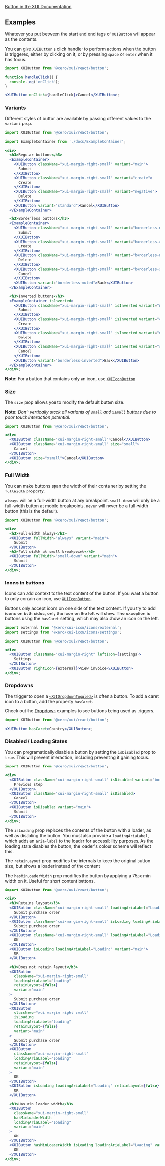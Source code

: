 <div class="xui-margin-vertical">
	<a href="../section-components-controls-button.html" isDocLink>Button in the XUI Documentation</a>
</div>

## Examples

Whatever you put between the start and end tags of `XUIButton` will appear as the contents.

You can give `XUIButton` a click handler to perform actions when the button is triggered, either by clicking on it, or by pressing `space` or `enter` when it has focus.

```jsx harmony
import XUIButton from '@xero/xui/react/button';

function handleClick() {
  console.log('onClick');
}

<XUIButton onClick={handleClick}>Cancel</XUIButton>;
```

### Variants

Different styles of button are available by passing different values to the `variant` prop.

```jsx harmony
import XUIButton from '@xero/xui/react/button';

import ExampleContainer from './docs/ExampleContainer';

<div>
  <h3>Regular buttons</h3>
  <ExampleContainer>
    <XUIButton className="xui-margin-right-small" variant="main">
      Submit
    </XUIButton>
    <XUIButton className="xui-margin-right-small" variant="create">
      Create
    </XUIButton>
    <XUIButton className="xui-margin-right-small" variant="negative">
      Delete
    </XUIButton>
    <XUIButton variant="standard">Cancel</XUIButton>
  </ExampleContainer>

  <h3>Borderless buttons</h3>
  <ExampleContainer>
    <XUIButton className="xui-margin-right-small" variant="borderless-main">
      Submit
    </XUIButton>
    <XUIButton className="xui-margin-right-small" variant="borderless-create">
      Create
    </XUIButton>
    <XUIButton className="xui-margin-right-small" variant="borderless-negative">
      Delete
    </XUIButton>
    <XUIButton className="xui-margin-right-small" variant="borderless-standard">
      Cancel
    </XUIButton>
    <XUIButton variant="borderless-muted">Back</XUIButton>
  </ExampleContainer>

  <h3>Inverted buttons</h3>
  <ExampleContainer isInverted>
    <XUIButton className="xui-margin-right-small" isInverted variant="main">
      Submit
    </XUIButton>
    <XUIButton className="xui-margin-right-small" isInverted variant="create">
      Create
    </XUIButton>
    <XUIButton className="xui-margin-right-small" isInverted variant="negative">
      Delete
    </XUIButton>
    <XUIButton className="xui-margin-right-small" isInverted variant="standard">
      Cancel
    </XUIButton>
    <XUIButton variant="borderless-inverted">Back</XUIButton>
  </ExampleContainer>
</div>;
```

**Note:** For a button that contains only an icon, use [`XUIIconButton`](#icon-button)

### Size

The `size` prop allows you to modify the default button size.

**Note:** _Don’t vertically stack all variants of `small` and `xsmall` buttons due to poor touch interaction potential._

```jsx harmony
import XUIButton from '@xero/xui/react/button';

<div>
  <XUIButton className="xui-margin-right-small">Cancel</XUIButton>
  <XUIButton className="xui-margin-right-small" size="small">
    Cancel
  </XUIButton>
  <XUIButton size="xsmall">Cancel</XUIButton>
</div>;
```

### Full Width

You can make buttons span the width of their container by setting the `fullWidth` property.

`always` will be a full-width button at any breakpoint.
`small-down` will only be a full-width button at mobile breakpoints.
`never` will never be a full-width button (this is the default).

```jsx harmony
import XUIButton from '@xero/xui/react/button';

<div>
  <h3>Full-width always</h3>
  <XUIButton fullWidth="always" variant="main">
    Submit
  </XUIButton>
  <h3>Full-width at small breakpoint</h3>
  <XUIButton fullWidth="small-down" variant="main">
    Submit
  </XUIButton>
</div>;
```

### Icons in buttons

Icons can add context to the text content of the button. If you want a button to only contain an icon, use [`XUIIconButton`](#icon-button).

Buttons only accept icons on one side of the text content. If you try to add icons on both sides, only the icon on the left will show. The exception is buttons using the `hasCaret` setting, which may also show an icon on the left.

```jsx harmony
import external from '@xero/xui-icon/icons/external';
import settings from '@xero/xui-icon/icons/settings';

import XUIButton from '@xero/xui/react/button';

<div>
  <XUIButton className="xui-margin-right" leftIcon={settings}>
    Settings
  </XUIButton>
  <XUIButton rightIcon={external}>View invoice</XUIButton>
</div>;
```

### Dropdowns

The trigger to open a [`<XUIDropdownToggled>`](#dropdown) is often a button. To add a caret icon to a button, add the property `hasCaret`.

Check out the [Dropdown](#dropdown) examples to see buttons being used as triggers.

```jsx harmony
import XUIButton from '@xero/xui/react/button';

<XUIButton hasCaret>Country</XUIButton>;
```

### Disabled / Loading States

You can programatically disable a button by setting the `isDisabled` prop to `true`. This will prevent interaction, including preventing it gaining focus.

```jsx harmony
import XUIButton from '@xero/xui/react/button';

<div>
  <XUIButton className="xui-margin-right-small" isDisabled variant="borderless-standard">
    Previous step
  </XUIButton>
  <XUIButton className="xui-margin-right-small" isDisabled>
    Cancel
  </XUIButton>
  <XUIButton isDisabled variant="main">
    Submit
  </XUIButton>
</div>;
```

The `isLoading` prop replaces the contents of the button with a loader, as well as disabling the button. You must also provide a `loadingAriaLabel`, which adds an `aria-label` to the loader for accessibility purposes. As the loading state disables the button, the loader's colour scheme will reflect this.

The `retainLayout` prop modifies the internals to keep the original button size, but shows a loader instead of the content

The `hasMinLoaderWidth` prop modifies the button by applying a 75px min width on it. Useful for short content buttons.

```jsx harmony
import XUIButton from '@xero/xui/react/button';

<div>
  <h3>Retains layout</h3>
  <XUIButton className="xui-margin-right-small" loadingAriaLabel="Loading" variant="main">
    Submit purchase order
  </XUIButton>
  <XUIButton className="xui-margin-right-small" isLoading loadingAriaLabel="Loading" variant="main">
    Submit purchase order
  </XUIButton>
  <XUIButton className="xui-margin-right-small" loadingAriaLabel="Loading" variant="main">
    OK
  </XUIButton>
  <XUIButton isLoading loadingAriaLabel="Loading" variant="main">
    OK
  </XUIButton>

  <h3>Does not retain layout</h3>
  <XUIButton
    className="xui-margin-right-small"
    loadingAriaLabel="Loading"
    retainLayout={false}
    variant="main"
  >
    Submit purchase order
  </XUIButton>
  <XUIButton
    className="xui-margin-right-small"
    isLoading
    loadingAriaLabel="Loading"
    retainLayout={false}
    variant="main"
  >
    Submit purchase order
  </XUIButton>
  <XUIButton
    className="xui-margin-right-small"
    loadingAriaLabel="Loading"
    retainLayout={false}
    variant="main"
  >
    OK
  </XUIButton>
  <XUIButton isLoading loadingAriaLabel="Loading" retainLayout={false} variant="main">
    OK
  </XUIButton>

  <h3>Has min loader width</h3>
  <XUIButton
    className="xui-margin-right-small"
    hasMinLoaderWidth
    loadingAriaLabel="Loading"
    variant="main"
  >
    OK
  </XUIButton>
  <XUIButton hasMinLoaderWidth isLoading loadingAriaLabel="Loading" variant="main">
    OK
  </XUIButton>
</div>;
```
